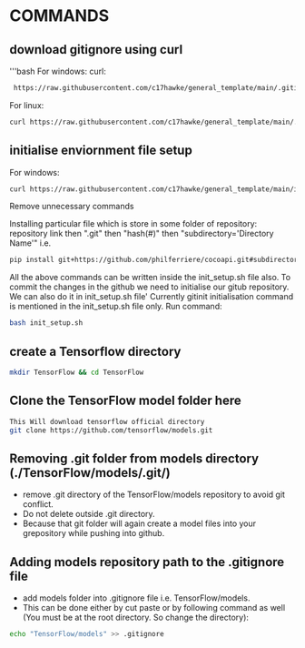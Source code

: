 # COMMANDS

## download gitignore using curl
'''bash
For windows: curl:
```bash
 https://raw.githubusercontent.com/c17hawke/general_template/main/.gitignore > .gitignore
```

For linux: 
```bash
curl https://raw.githubusercontent.com/c17hawke/general_template/main/.gitignore
```

## initialise enviornment file setup
For windows: 
```bash
curl https://raw.githubusercontent.com/c17hawke/general_template/main/init_setup.sh > init_setup.sh
```
Remove unnecessary commands

Installing particular file which is store in some folder of repository:
repository link then ".git" then "hash(#)" then "subdirectory='Directory Name'" i.e.
```bash
pip install git+https://github.com/philferriere/cocoapi.git#subdirectory=PythonAPI
```


All the above commands can be written inside the init_setup.sh file also.
To commit the changes in the github we need to initialise our gitub repository. We can also do it in init_setup.sh file'
Currently gitinit initialisation command is mentioned in the init_setup.sh file only.
Run command: 
```bash
bash init_setup.sh
```

## create a Tensorflow directory
```bash
mkdir TensorFlow && cd TensorFlow
```

## Clone the TensorFlow model folder here

```bash
This Will download tensorflow official directory
git clone https://github.com/tensorflow/models.git
```

## Removing .git folder from models directory (./TensorFlow/models/.git/)

* remove .git directory of the TensorFlow/models repository to avoid git conflict. 
* Do not delete outside .git directory. 
* Because that git folder will again create a model files into your grepository while pushing into github.


## Adding models repository path to the .gitignore file

* add models folder into .gitignore file i.e. TensorFlow/models. 
* This can be done either by cut paste or by following command as well 
  (You must be at the root directory. So change the directory):
```bash
echo "TensorFlow/models" >> .gitignore